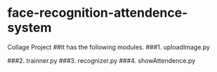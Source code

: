 # face-recognition-attendence-system
Collage Project
##It has the following modules.
###1. uploadImage.py
  
###2. trainner.py
###3. recognizer.py
###4. showAttendence.py
